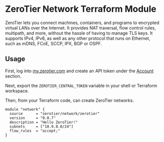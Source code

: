 # ZeroTier Network Terraform Module

ZeroTier lets you connect machines, containers, and programs to
encrypted virtual LANs over the Internet. It provides NAT traversal,
flow control rules, multipath, and more, without the hassle of having
to manage TLS keys. It supports IPv4, IPv6, as well as any other
protocol that runs on Ethernet, such as mDNS, FCoE, SCCP, IPX, BGP or
OSPF.

## Usage

First, log into [my.zerotier.com](https://my.zerotier.com) and create an API
token under the [Account](https://my.zerotier.com/account) section.

Next, export the `ZEROTIER_CENTRAL_TOKEN` variable in your shell or
Terraform workspace.

Then, from your Terraform code, can create ZeroTier networks.

```hcl
module "network" {
  source      = "zerotier/network/zerotier"
  version     = "0.0.7"
  description = "Hello ZeroTier!"
  subnets     = ["10.9.8.0/24"]
  flow_rules  = "accept;"
}
```
